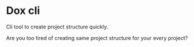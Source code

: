 # Dox cli

Cli tool to create project structure quickly.

Are you too tired of creating same project structure for your every project?
